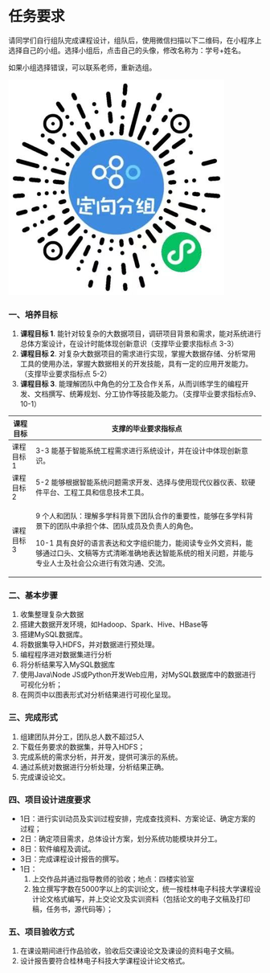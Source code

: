 # 任务要求

请同学们自行组队完成课程设计，组队后，使用微信扫描以下二维码，在小程序上选择自己的小组。选择小组后，点击自己的头像，修改名称为：学号+姓名。

如果小组选择错误，可以联系老师，重新选组。

![](.gitbook/assets/image.png)



### 一、培养目标

1. **课程目标 1**. 能针对较复杂的大数据项目，调研项目背景和需求，能对系统进行总体方案设计，在设计时能体现创新意识（支撑毕业要求指标点 3-3）&#x20;
2. **课程目标 2**. 对复杂大数据项目的需求进行实现，掌握大数据存储、分析常用工具的使用办法，掌握大数据相关的开发技能，具有一定的应用开发能力。（支撑毕业要求指标点 5-2）&#x20;
3. **课程目标 3**. 能理解团队中角色的分工及合作关系，从而训练学生的编程开发、文档撰写、统筹规划、分工协作等技能及能力。（支撑毕业要求指标点9、10-1）

| 课程目标  | 支撑的毕业要求指标点                                                                                                                                                |
| ----- | --------------------------------------------------------------------------------------------------------------------------------------------------------- |
| 课程目标1 | 3-3 能基于智能系统工程需求进行系统设计，并在设计中体现创新意识。                                                                                                                        |
| 课程目标2 | 5-2 能够根据智能系统问题需求开发、选择与使用现代仪器仪表、软硬件平台、工程工具和信息技术工具。                                                                                                         |
| 课程目标3 | <p>9 个人和团队：理解多学科背景下团队合作的重要性，能够在多学科背景下的团队中承担个体、团队成员及负责人的角色。 </p><p>10-1 具有良好的语言表达和文字组织能力，能阅读专业外文资料，能够通过口头、文稿等方式清晰准确地表达智能系统的相关问题，并能与专业人士及社会公众进行有效沟通、交流。</p> |

### 二、基本步骤

1. 收集整理复杂大数据
2. 搭建大数据开发环境，如Hadoop、Spark、Hive、HBase等
3. 搭建MySQL数据库。
4. 将数据集导入HDFS，并对数据进行预处理。
5. 编程程序进对数据集进行分析
6. 将分析结果写入MySQL数据库
7. 使用Java\Node JS或Python开发Web应用，对MySQL数据库中的数据进行可视化分析；
8. 在网页中以图表形式对分析结果进行可视化呈现。

### 三、完成形式

1. 组建团队并分工，团队总人数不超过5人
2. 下载任务要求的数据集，并导入HDFS；
3. 完成系统的需求分析，并开发，提供可演示的系统。
4. 通过系统对数据进行分析处理，分析结果正确。
5. 完成课设论文。

### 四、项目设计进度要求

* 1日：进行实训动员及实训过程安排，完成查找资料、方案论证、确定方案的过程；
* 2日：确定项目需求，总体设计方案，划分系统功能模块并分工。
* 8日：软件编程及调试。
* 3日：完成课程设计报告的撰写。
* 1日：
  1. 上交作品并通过指导教师的验收；地点：四楼实验室
  2. 独立撰写字数在5000字以上的实训论文，统一按桂林电子科技大学课程设计论文格式编写，并上交论文及实训资料（包括论文的电子文稿及打印稿，任务书，源代码等）；

### 五、项目验收方式

1. 在课设期间进行作品验收，验收后交课设论文及课设的资料电子文稿。
2. 设计报告要符合桂林电子科技大学课程设计论文格式。
